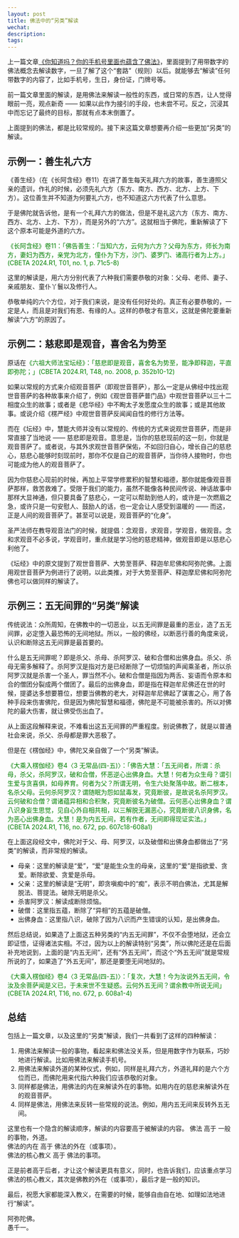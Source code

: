 ```yaml
---
layout: post
title: 佛法中的“另类”解读
wechat: 
description: 
tags:
---
```


上一篇文章[《你知道吗？你的手机号里面也蕴含了佛法》](https://mp.weixin.qq.com/s/NkozzuZg_PdXdrnkpPWZjg)，里面提到了用带数字的佛法概念去解读数字，一旦了解了这个“套路”（规则）以后。就能够去“解读”任何带数字的内容了，比如手机号，生日，身份证，门牌号等。

前一篇文章里面的解读，是用佛法来解读一般性的东西，或日常的东西，让人觉得眼前一亮，观点新奇 —— 如果以此作为接引的手段，也未尝不可。反之，沉浸其中而忘记了最终的目标，那就有点本末倒置了。

上面提到的佛法，都是比较常规的。接下来这篇文章想要再介绍一些更加“另类”的解读。

## 示例一：善生礼六方

《善生经》（在《长阿含经》卷11）在讲了善生每天礼拜六方的故事，善生遵照父亲的遗训，作礼的时候，必须先礼六方（东方、南方、西方、北方、上方、下方）。这位善生并不知道为何要礼六方，也不知道这六方代表了什么意思。

于是佛陀就告诉他，是有一个礼拜六方的做法，但是不是礼这六方（东方、南方、西方、北方、上方、下方），而是另外的“六方”。这就相当于佛陀，重新解读了下这个原本可能是外道的六方。

<span style="color:green">《长阿含经》卷11：「佛告善生：「当知六方，云何为六方？父母为东方，师长为南方，妻妇为西方，亲党为北方，僮仆为下方，沙门、婆罗门、诸高行者为上方。」(CBETA 2024.R1, T01, no. 1, p. 71c5-8)

这里的解读是，用六方分别代表了六种我们需要恭敬的对象：父母、老师、妻子、亲戚朋友、童仆丫鬟以及修行人。

恭敬单纯的六个方位，对于我们来说，是没有任何好处的。真正有必要恭敬的，一定是人，而且是对我们有恩、有缘的人。这样的恭敬才有意义，这就是佛陀要重新解读“六方”的原因了。

## 示例二：慈悲即是观音，喜舍名为势至

原话在<span style="color:green">《六祖大师法宝坛经》：「慈悲即是观音，喜舍名为势至，能净即释迦，平直即弥陀；」(CBETA 2024.R1, T48, no. 2008, p. 352b10-12)

如果以常规的方式来介绍观音菩萨（即观世音菩萨），那么一定是从佛经中找出观世音菩萨的各种故事来介绍了，例如《观世音菩萨普门品》中观世音菩萨以三十二相度众生的故事；或者是《悲华经》中不眴太子发愿度众生的故事；或是其他故事。或说介绍《楞严经》中观世音菩萨反闻闻自性的修行方法等。

而在《坛经》中，慧能大师并没有以常规的、传统的方式来说观世音菩萨，而是非常直接了当地说 —— 慈悲即是观音。意思是，当你的慈悲现前的这一刻，你就是观音菩萨了。或者说，与其外求观世音菩萨保佑，不如回归自心，增长自己的慈悲心，慈悲心能够时刻现前时，那你不仅是自己的观音菩萨，当你待人接物时，你也可能成为他人的观音菩萨了。

因为你慈悲心现前的时候，再加上平常学修累积的智慧和福德，那你就能像观音菩萨那样，救苦救难了。受限于我们的能力，虽然不能像各种民间传说、神话故事中那样大显神通，但只要具备了慈悲心，一定可以帮助到他人的，或许是一次燃眉之急，或许只是一句安慰人、鼓励人的话，也一定会让人感受到温暖的 —— 而这，正是人间的观音菩萨了。甚至可以说是，观音菩萨的“化身”。

圣严法师在教导观音法门的时候，就提倡：念观音，求观音，学观音，做观音。念和求观音不必多说，学观音时，重点就是学习他的慈悲精神，做观音即是以慈悲心利他了。

《坛经》中的原文提到了观世音菩萨、大势至菩萨、释迦牟尼佛和阿弥陀佛。上面用观世音菩萨为例进行了说明，以此类推，对于大势至菩萨、释迦摩尼佛和阿弥陀佛也可以做同样的解读了。

## 示例三：五无间罪的“另类”解读

传统说法：众所周知，在佛教中的一切恶业，以五无间罪是最重的恶业，造了五无间罪，必定堕入最恐怖的无间地狱。所以，一般的佛经，以断恶行善的角度来说，认识和断除这五无间罪是最首要的。

什么是五无间罪呢？即是杀父、杀母、杀阿罗汉、破和合僧和出佛身血。杀父、杀母无需多解释了。杀阿罗汉是指对方是已经断除了一切烦恼的声闻乘圣者，所以杀阿罗汉就是杀害一个圣人，罪当然不小。破和合僧是指因为两舌、妄语而令原本和合的僧团分裂成两个僧团了。最后的出佛身血，即是指在释迦牟尼佛还在世的时候，提婆达多想要篡位，想要当佛教的老大，对释迦牟尼佛起了谋害之心，用了各种手段来伤害佛陀，但是因为佛陀智慧和福德，佛陀是不可能被杀害的。所以对佛陀的最大伤害，就让佛受伤出血了。

从上面这段解释来说，不难看出这五无间罪的严重程度。别说佛教了，就是以普通社会来说，杀父、杀母都是罪大恶极了。

但是在《楞伽经》中，佛陀又亲自做了一个“另类”解读。

<span style="color:green">《大乘入楞伽经》卷4〈3 无常品(四-五)〉：「佛告大慧：「五无间者，所谓：杀母，杀父，杀阿罗汉，破和合僧，怀恶逆心出佛身血。大慧！何者为众生母？谓引生爱与贪喜俱，如母养育。何者为父？所谓无明，令生六处聚落中故。断二根本，名杀父母。云何杀阿罗汉？谓随眠为怨如鼠毒发，究竟断彼，是故说名杀阿罗汉。云何破和合僧？谓诸蕴异相和合积聚，究竟断彼名为破僧。云何恶心出佛身血？谓八识身妄生思觉，见自心外自相共相，以三解脱无漏恶心，究竟断彼八识身佛，名为恶心出佛身血。大慧！是为内五无间，若有作者，无间即得现证实法。」(CBETA 2024.R1, T16, no. 672, pp. 607c18-608a1)

在上面这段经文中，佛陀对于父、母、阿罗汉，以及破僧和出佛身血都做出了“另类”的解读，而非常规的解读。

* 母亲：这里的解读是“爱”，“爱”是能生众生的母亲，这里的“爱”是指欲爱、贪爱。断除欲爱、贪爱是杀母。
* 父亲：这里的解读是“无明”，即贪嗔痴中的“痴”，表示不明白佛法，尤其是解脱法、菩提法。破除无明是杀父。
* 杀害阿罗汉：解读成断除烦恼。
* 破僧：这里指五蕴，断除了“异相”的五蕴是破僧。
* 出佛身血：这里指八识，破除了因为八识而产生错误的认知，是出佛身血。

然后总结说，如果造了上面这五种另类的“内五无间罪”，不仅不会堕地狱，还会立即证悟，证得诸法实相。不过，因为以上的解读特别“另类”，所以佛陀还是在后面补充地说到，上面的是“内五无间”，还有“外五无间”，而这个“外五无间”就是常规所说的了，如果造了“外五无间”，那还是要堕无间地狱的。

<span style="color:green">《大乘入楞伽经》卷4〈3 无常品(四-五)〉：「复次，大慧！今为汝说外五无间，令汝及余菩萨闻是义已，于未来世不生疑惑。云何外五无间？谓余教中所说无间」(CBETA 2024.R1, T16, no. 672, p. 608a1-4)

## 总结

包括上一篇文章，以及这里的“另类”解读，我们一共看到了这样的四种解读：
1. 用佛法来解读一般的事物，看起来和佛法没关系，但是用数字作为联系，巧妙地进行解读。比如用佛法来解读手机号。
2. 用佛法来解读外道的某种仪式，例如，同样是礼拜六方，外道礼拜的是六个方位而已，而佛陀用来代指六种我们应该恭敬的对象。
3. 同样都是佛法，用佛法的内在来解读外在的事物。如用内在的慈悲来解读外在的观音菩萨。
4. 同样是佛法，用佛法来反转一些常规的说法。例如，用内五无间来反转外五无间。

这里也有一个隐含的解读顺序，解读的内容要高于被解读的内容。
佛法 高于 一般的事物，外道。<br>
佛法的内在 高于 佛法的外在（或事项）。<br>
佛法的核心教义 高于 佛法的事项。<br>

正是前者高于后者，才让这个解读更具有意义，同时，也告诉我们，应该重点学习佛法的核心教义，其次是佛教的外在（或事项），最后才是一般的知识。

最后，祝愿大家都能深入教义，在需要的时候，能够自由自在地、如理如法地进行“解读”。

阿弥陀佛。<br>
愚千一。

